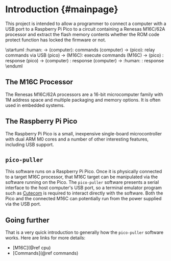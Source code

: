 # Introduction {#mainpage} #

This project is intended to allow a programmer to connect a computer with a USB port to a Raspberry Pi Pico to a circuit containing a Renesas M16C/62A processor and extract the flash memory contents whether the ROM code protect function has locked the firmware or not.

\startuml
:human: -> (computer): commands
(computer) -> (pico): relay commands via USB
(pico) -> (M16C): execute commands 
(M16C) -> (pico) : response
(pico) -> (computer) : response
(computer) -> :human: : response
\enduml

## The M16C Processor

The Renesas M16C/62A processors are a 16-bit microcomputer family with 1M address space and multiple packaging and memory options.  It is often used in embedded systems.

## The Raspberry Pi Pico

The Raspberry Pi Pico is a small, inexpensive single-board microcontroller with dual ARM M0 cores and a number of other interesting features, including USB support.

## `pico-puller`
This software runs on a Raspberry Pi Pico.  Once it is physically connected to a target M16C processor, that M16C target can be manipulated via the software running on the Pico.  The `pico-puller` software presents a serial interface to the host computer's USB port, so a terminal emulator program such as [Cutecom](https://sourceforge.net/projects/cutecom/) is required to interact directly with the software.  Both the Pico and the connected M16C can potentially run from the power supplied via the USB port.

## Going further
That is a very quick introduction to generally how the `pico-puller` software works.  Here are links for more details:

- [M16C](@ref cpu)
- [Commands](@ref commands)
